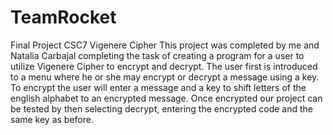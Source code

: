 # TeamRocket
Final Project CSC7 Vigenere Cipher
This project was completed by me and Natalia Carbajal completing the task of creating a program for a user to utilize Vigenere Cipher to encrypt and decrypt. The user first is introduced to a menu where he or she may encrypt or decrypt a message using a key. To encrypt the user will enter a message and a key to shift letters of the english alphabet to an encrypted message. Once encrypted our project can be tested by then selecting decrypt, entering the encrypted code and the same key as before.
